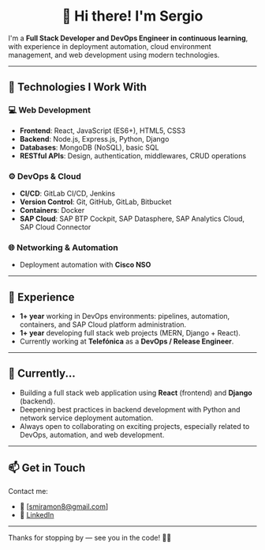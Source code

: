 <h1 align="center">👋 Hi there! I'm Sergio</h1>

I'm a **Full Stack Developer and DevOps Engineer in continuous learning**, with experience in deployment automation, cloud environment management, and web development using modern technologies.

---

## 🚀 Technologies I Work With

### 💻 Web Development
- **Frontend**: React, JavaScript (ES6+), HTML5, CSS3  
- **Backend**: Node.js, Express.js, Python, Django  
- **Databases**: MongoDB (NoSQL), basic SQL  
- **RESTful APIs**: Design, authentication, middlewares, CRUD operations

### ⚙️ DevOps & Cloud
- **CI/CD**: GitLab CI/CD, Jenkins  
- **Version Control**: Git, GitHub, GitLab, Bitbucket  
- **Containers**: Docker
- **SAP Cloud**: SAP BTP Cockpit, SAP Datasphere, SAP Analytics Cloud, SAP Cloud Connector

### 🌐 Networking & Automation
- Deployment automation with **Cisco NSO**

---

## 🧠 Experience

- **1+ year** working in DevOps environments: pipelines, automation, containers, and SAP Cloud platform administration.  
- **1+ year** developing full stack web projects (MERN, Django + React).  
- Currently working at **Telefónica** as a **DevOps / Release Engineer**.

---

## 📌 Currently...

- Building a full stack web application using **React** (frontend) and **Django** (backend).  
- Deepening best practices in backend development with Python and network service deployment automation.  
- Always open to collaborating on exciting projects, especially related to DevOps, automation, and web development.

---

## 📫 Get in Touch

Contact me:

- 📧 [smiramon8@gmail.com]  
- 💼 [LinkedIn](https://www.linkedin.com/in/sergio-miram%C3%B3n-martinez)  
<!-- - 🌐 [Portfolio](https://) -->

---

Thanks for stopping by — see you in the code! 👨‍💻
